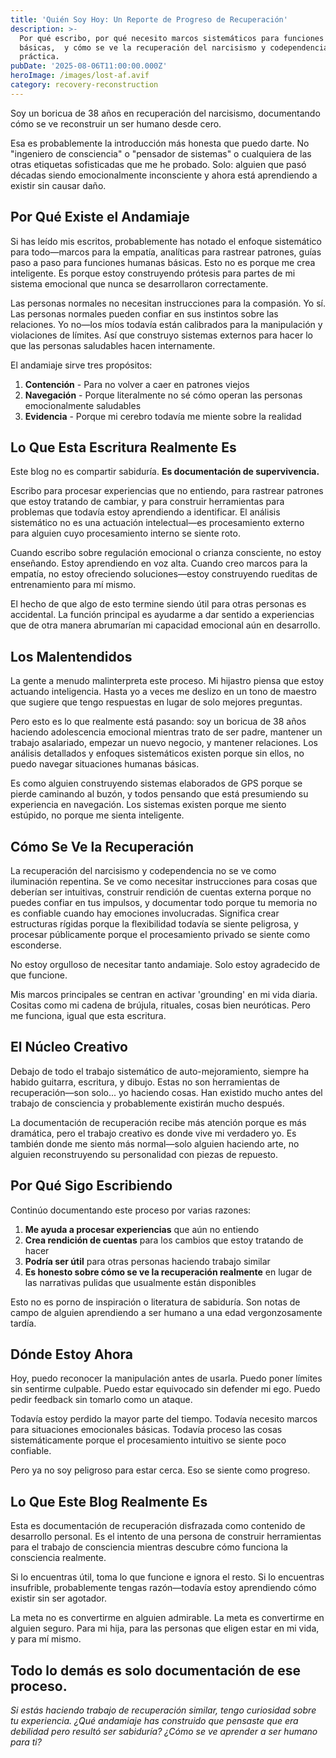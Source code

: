 ```yaml
---
title: 'Quién Soy Hoy: Un Reporte de Progreso de Recuperación'
description: >-
  Por qué escribo, por qué necesito marcos sistemáticos para funciones humanas
  básicas,  y cómo se ve la recuperación del narcisismo y codependencia en la
  práctica.
pubDate: '2025-08-06T11:00:00.000Z'
heroImage: /images/lost-af.avif
category: recovery-reconstruction
---
```


Soy un boricua de 38 años en recuperación del narcisismo, documentando cómo se ve reconstruir un ser humano desde cero.

Esa es probablemente la introducción más honesta que puedo darte. No "ingeniero de consciencia" o "pensador de sistemas" o cualquiera de las otras etiquetas sofisticadas que me he probado. Solo: alguien que pasó décadas siendo emocionalmente inconsciente y ahora está aprendiendo a existir sin causar daño.

## Por Qué Existe el Andamiaje

Si has leído mis escritos, probablemente has notado el enfoque sistemático para todo—marcos para la empatía, analíticas para rastrear patrones, guías paso a paso para funciones humanas básicas. Esto no es porque me crea inteligente. Es porque estoy construyendo prótesis para partes de mi sistema emocional que nunca se desarrollaron correctamente.

Las personas normales no necesitan instrucciones para la compasión. Yo sí. Las personas normales pueden confiar en sus instintos sobre las relaciones. Yo no—los míos todavía están calibrados para la manipulación y violaciones de límites. Así que construyo sistemas externos para hacer lo que las personas saludables hacen internamente.

El andamiaje sirve tres propósitos:

1. **Contención** - Para no volver a caer en patrones viejos
2. **Navegación** - Porque literalmente no sé cómo operan las personas emocionalmente saludables
3. **Evidencia** - Porque mi cerebro todavía me miente sobre la realidad

## Lo Que Esta Escritura Realmente Es

Este blog no es compartir sabiduría. **Es documentación de supervivencia.**

Escribo para procesar experiencias que no entiendo, para rastrear patrones que estoy tratando de cambiar, y para construir herramientas para problemas que todavía estoy aprendiendo a identificar. El análisis sistemático no es una actuación intelectual—es procesamiento externo para alguien cuyo procesamiento interno se siente roto.

Cuando escribo sobre regulación emocional o crianza consciente, no estoy enseñando. Estoy aprendiendo en voz alta. Cuando creo marcos para la empatía, no estoy ofreciendo soluciones—estoy construyendo rueditas de entrenamiento para mí mismo.

El hecho de que algo de esto termine siendo útil para otras personas es accidental. La función principal es ayudarme a dar sentido a experiencias que de otra manera abrumarían mi capacidad emocional aún en desarrollo.

## Los Malentendidos

La gente a menudo malinterpreta este proceso. Mi hijastro piensa que estoy actuando inteligencia. Hasta yo a veces me deslizo en un tono de maestro que sugiere que tengo respuestas en lugar de solo mejores preguntas.

Pero esto es lo que realmente está pasando: soy un boricua de 38 años haciendo adolescencia emocional mientras trato de ser padre, mantener un trabajo asalariado, empezar un nuevo negocio, y mantener relaciones. Los análisis detallados y enfoques sistemáticos existen porque sin ellos, no puedo navegar situaciones humanas básicas.

Es como alguien construyendo sistemas elaborados de GPS porque se pierde caminando al buzón, y todos pensando que está presumiendo su experiencia en navegación. Los sistemas existen porque me siento estúpido, no porque me sienta inteligente.

## Cómo Se Ve la Recuperación

La recuperación del narcisismo y codependencia no se ve como iluminación repentina. Se ve como necesitar instrucciones para cosas que deberían ser intuitivas, construir rendición de cuentas externa porque no puedes confiar en tus impulsos, y documentar todo porque tu memoria no es confiable cuando hay emociones involucradas. Significa crear estructuras rígidas porque la flexibilidad todavía se siente peligrosa, y procesar públicamente porque el procesamiento privado se siente como esconderse.

No estoy orgulloso de necesitar tanto andamiaje. Solo estoy agradecido de que funcione.

Mis marcos principales se centran en activar 'grounding' en mi vida diaria. Cositas como mi cadena de brújula, rituales, cosas bien neuróticas. Pero me funciona, igual que esta escritura.

## El Núcleo Creativo

Debajo de todo el trabajo sistemático de auto-mejoramiento, siempre ha habido guitarra, escritura, y dibujo. Estas no son herramientas de recuperación—son solo... yo haciendo cosas. Han existido mucho antes del trabajo de consciencia y probablemente existirán mucho después.

La documentación de recuperación recibe más atención porque es más dramática, pero el trabajo creativo es donde vive mi verdadero yo. Es también donde me siento más normal—solo alguien haciendo arte, no alguien reconstruyendo su personalidad con piezas de repuesto.

## Por Qué Sigo Escribiendo

Continúo documentando este proceso por varias razones:

1. **Me ayuda a procesar experiencias** que aún no entiendo
2. **Crea rendición de cuentas** para los cambios que estoy tratando de hacer
3. **Podría ser útil** para otras personas haciendo trabajo similar
4. **Es honesto sobre cómo se ve la recuperación realmente** en lugar de las narrativas pulidas que usualmente están disponibles

Esto no es porno de inspiración o literatura de sabiduría. Son notas de campo de alguien aprendiendo a ser humano a una edad vergonzosamente tardía.

## Dónde Estoy Ahora

Hoy, puedo reconocer la manipulación antes de usarla. Puedo poner límites sin sentirme culpable. Puedo estar equivocado sin defender mi ego. Puedo pedir feedback sin tomarlo como un ataque.

Todavía estoy perdido la mayor parte del tiempo. Todavía necesito marcos para situaciones emocionales básicas. Todavía proceso las cosas sistemáticamente porque el procesamiento intuitivo se siente poco confiable.

Pero ya no soy peligroso para estar cerca. Eso se siente como progreso.

## Lo Que Este Blog Realmente Es

Esta es documentación de recuperación disfrazada como contenido de desarrollo personal. Es el intento de una persona de construir herramientas para el trabajo de consciencia mientras descubre cómo funciona la consciencia realmente.

Si lo encuentras útil, toma lo que funcione e ignora el resto. Si lo encuentras insufrible, probablemente tengas razón—todavía estoy aprendiendo cómo existir sin ser agotador.

La meta no es convertirme en alguien admirable. La meta es convertirme en alguien seguro. Para mi hija, para las personas que eligen estar en mi vida, y para mí mismo.

Todo lo demás es solo documentación de ese proceso.
---

_Si estás haciendo trabajo de recuperación similar, tengo curiosidad sobre tu experiencia. ¿Qué andamiaje has construido que pensaste que era debilidad pero resultó ser sabiduría? ¿Cómo se ve aprender a ser humano para ti?_
